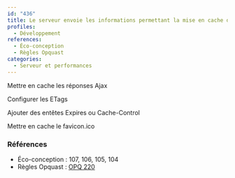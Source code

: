 ```yaml
---
id: "436"
title: Le serveur envoie les informations permettant la mise en cache des contenus.
profiles:
  - Développement
references:
  - Éco-conception
  - Règles Opquast
categories:
  - Serveur et performances
---
```


Mettre en cache les réponses Ajax

Configurer les ETags

Ajouter des entêtes Expires ou Cache-Control

Mettre en cache le favicon.ico

### Références

*   Éco-conception : 107, 106, 105, 104
*   Règles Opquast : [OPQ 220](https://checklists.opquast.com/fr/assurance-qualite-web/le-serveur-envoie-les-informations-permettant-la-mise-en-cache-des-contenus)
